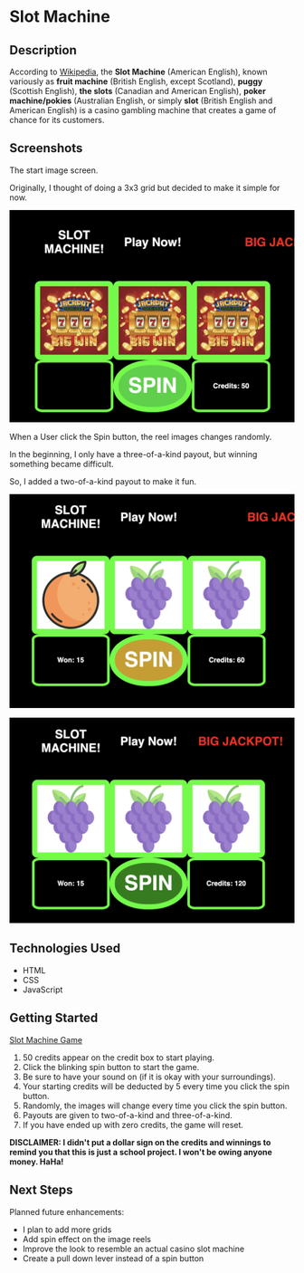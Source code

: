 # Slot Machine

## Description

According to [Wikipedia](https://en.wikipedia.org/wiki/Slot_machine), the **Slot Machine** (American English), 
known variously as **fruit machine** (British English, except Scotland), **puggy** (Scottish English), **the slots** 
(Canadian and American English), **poker machine/pokies** (Australian English, or simply **slot** (British English 
and American English) is a casino gambling machine that creates a game of chance for its customers.


## Screenshots


The start image screen. 

Originally, I thought of doing a 3x3 grid but decided to make it simple for now. 

![Slot Machine Starting Screen](https://github.com/brownbugz/slotmachine/blob/master/images/slot1.png)


When a User click the Spin button, the reel images changes randomly. 

In the beginning, I only have a three-of-a-kind payout, but winning something became difficult. 

So, I added a two-of-a-kind payout to make it fun.

![Double Image Win](https://github.com/brownbugz/slotmachine/blob/master/images/slot2.png)


![Triple Image Win](https://github.com/brownbugz/slotmachine/blob/master/images/slot3.png)


## Technologies Used

* HTML
* CSS
* JavaScript


## Getting Started

[Slot Machine Game](https://brownbugz.github.io/slotmachine/)

1. 50 credits appear on the credit box to start playing. 
2. Click the blinking spin button to start the game.
3. Be sure to have your sound on (if it is okay with your surroundings).
4. Your starting credits will be deducted by 5 every time you click the spin button.
5. Randomly, the images will change every time you click the spin button.
6. Payouts are given to two-of-a-kind and three-of-a-kind. 
7. If you have ended up with zero credits, the game will reset.

**DISCLAIMER: I didn't put a dollar sign on the credits and winnings to remind you that this is just a school project.
I won't be owing anyone money. HaHa!**

## Next Steps

Planned future enhancements:

* I plan to add more grids
* Add spin effect on the image reels
* Improve the look to resemble an actual casino slot machine
* Create a pull down lever instead of a spin button




